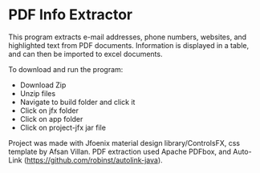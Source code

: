 # PDF Info Extractor

This program extracts e-mail addresses, phone numbers, websites, and highlighted text from PDF documents. 
Information is displayed in a table, and can then be imported to excel documents. 

To download and run the program:
+ Download Zip
+ Unzip files
+ Navigate to build folder and click it
+ Click on jfx folder
+ Click on app folder
+ Click on project-jfx jar file 

Project was made with Jfoenix material design library/ControlsFX, css template by Afsan Villan. PDF extraction used Apache PDFbox, and Auto-Link (https://github.com/robinst/autolink-java).
  
  
